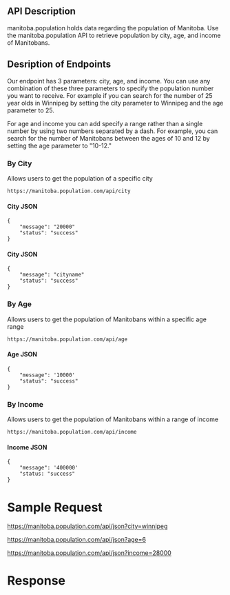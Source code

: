 ## API Description

manitoba.population holds data regarding the population of Manitoba. Use the manitoba.population API to retrieve population by city, age, and income of Manitobans.

## Desription of Endpoints

Our endpoint has 3 parameters: city, age, and income. You can use any combination of these three parameters to specify the population number you want to receive. For example if you can search for the number of 25 year olds in Winnipeg by setting the city parameter to Winnipeg and the age parameter to 25. 

For age and income you can add specify a range rather than a single number by using two numbers separated by a dash. For example, you can search for the number of Manitobans between the ages of 10 and 12 by setting the age parameter to "10-12."

### By City

Allows users to get the population of a specific city


    https://manitoba.population.com/api/city



####  City JSON



    {
        "message": "20000"
        "status": "success"
    }









####  City JSON



    {
        "message": "cityname"
        "status": "success"
    }







### By Age

Allows users to get the population of Manitobans within a specific age range


    https://manitoba.population.com/api/age
    
    
    

####  Age JSON



    {
        "message": '10000'
        "status": "success"
    }







### By Income

Allows users to get the population of Manitobans within a range of income


    https://manitoba.population.com/api/income

    
    
    
####  Income JSON



    {
        "message": '400000'
        "status: "success"
    }






# Sample Request


https://manitoba.population.com/api/json?city=winnipeg

https://manitoba.population.com/api/json?age=6

https://manitoba.population.com/api/json?income=28000


# Response

